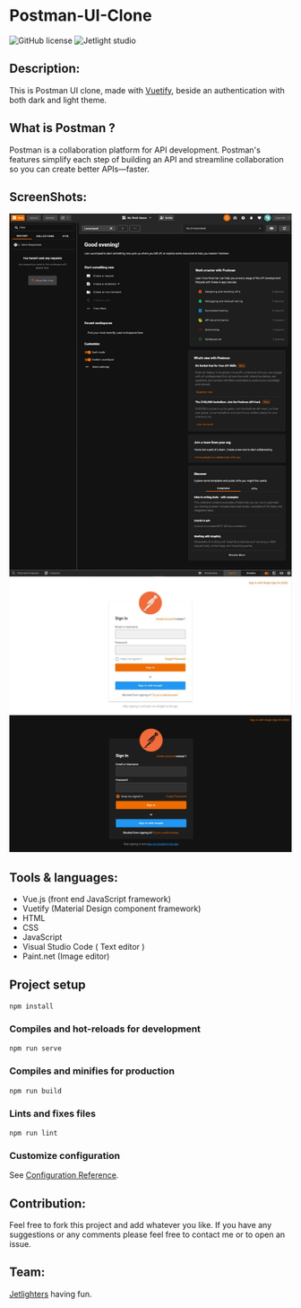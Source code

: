 # Postman-UI-Clone

![GitHub license](https://img.shields.io/github/license/Mohammed-Benotmane/Tower-Defense-Game.svg)
![Jetlight studio](https://img.shields.io/badge/Made%20by-Jetlight%20studio-blue.svg?color=082544)

## Description:
This is Postman UI clone, made with [Vuetify](https://vuetifyjs.com/en/introduction/why-vuetify/), beside an authentication with both dark and light theme.

## What is Postman ?
Postman is a collaboration platform for API development. Postman's features simplify each step of building an API and streamline collaboration so you can create better APIs—faster.

## ScreenShots:
<img src="screenshots/postmanClone.jpg" />
<img src="screenshots/signIn.jpg" />
<img src="screenshots/form.png" />

## Tools & languages:
* Vue.js (front end JavaScript framework)
* Vuetify (Material Design component framework)
* HTML
* CSS
* JavaScript
* Visual Studio Code ( Text editor )
* Paint.net (Image editor)


## Project setup
```
npm install
```

### Compiles and hot-reloads for development
```
npm run serve
```

### Compiles and minifies for production
```
npm run build
```

### Lints and fixes files
```
npm run lint
```

### Customize configuration
See [Configuration Reference](https://cli.vuejs.org/config/).

## Contribution:
Feel free to fork this project and add whatever you like. If you have any suggestions or any comments please feel free to contact me or to open an issue.

## Team:
[Jetlighters](https://github.com/JetLightStudio) having fun.

